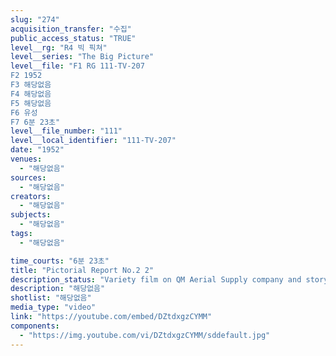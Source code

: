 ```yaml
---
slug: "274"
acquisition_transfer: "수집"
public_access_status: "TRUE"
level__rg: "R4 빅 픽쳐"
level__series: "The Big Picture"
level__file: "F1 RG 111-TV-207
F2 1952
F3 해당없음
F4 해당없음
F5 해당없음
F6 유성
F7 6분 23초"
level__file_number: "111"
level__local_identifier: "111-TV-207"
date: "1952"
venues: 
  - "해당없음"
sources: 
  - "해당없음"
creators: 
  - "해당없음"
subjects: 
  - "해당없음"
tags: 
  - "해당없음"

time_courts: "6분 23초"
title: "Pictorial Report No.2 2"
description_status: "Variety film on QM Aerial Supply company and story of 8209 Mobile Army Surgical Hospital, plus shorts in Korea and in ZI."
description: "해당없음"
shotlist: "해당없음"
media_type: "video"
link: "https://youtube.com/embed/DZtdxgzCYMM"
components: 
  - "https://img.youtube.com/vi/DZtdxgzCYMM/sddefault.jpg"
---
```

